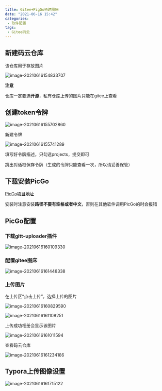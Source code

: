 ```yaml
---
title: Gitee+PigGo搭建图床
date: "2021-06-16 15:42"
categories:
 - 软件配置
tags: 
 - Gitee码云
---
```




## 新建码云仓库

该仓库用于存放图片

![image-20210616154833707](https://gitee.com/bad_morty/cblog-images/raw/master/img/image-20210616154833707.png)

**注意**

仓库一定要选**开源**，私有仓库上传的图片只能在gitee上查看



## 创建token令牌

![image-20210616155702860](https://gitee.com/bad_morty/cblog-images/raw/master/img/image-20210616155702860.png)

新建令牌

![image-20210616155741289](https://gitee.com/bad_morty/cblog-images/raw/master/img/image-20210616155741289.png)

填写好令牌描述，只勾选projects，提交即可

跳出对话框保存令牌（生成的令牌只能查看一次，所以请妥善保管）



## 下载安装PicGo

[PicGo项目地址](https://github.com/Molunerfinn/PicGo/releases)

安装时注意安装**路径不要有空格或者中文**，否则在其他软件调用PicGo的时会报错



## PicGo配置

### 下载gitt-uploader插件

![image-20210616160109330](https://gitee.com/bad_morty/cblog-images/raw/master/img/image-20210616160109330.png)

### 配置gitee图床

![image-20210616161448338](https://gitee.com/bad_morty/cblog-images/raw/master/img/image-20210616161448338.png)

### 上传图片

在上传区“点击上传”，选择上传的图片

![image-20210616160829590](https://gitee.com/bad_morty/cblog-images/raw/master/img/image-20210616160829590.png)

![image-20210616161108251](https://gitee.com/bad_morty/cblog-images/raw/master/img/image-20210616161108251.png)

上传成功相册会显示该图片

![image-20210616161011594](https://gitee.com/bad_morty/cblog-images/raw/master/img/image-20210616161011594.png)

查看码云仓库

![image-20210616161234186](https://gitee.com/bad_morty/cblog-images/raw/master/img/image-20210616161234186.png)

## Typora上传图像设置

![image-20210616161715122](https://gitee.com/bad_morty/cblog-images/raw/master/img/image-20210616161715122.png)